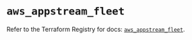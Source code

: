 # `aws_appstream_fleet`

Refer to the Terraform Registry for docs: [`aws_appstream_fleet`](https://registry.terraform.io/providers/hashicorp/aws/6.18.0/docs/resources/appstream_fleet).
